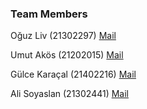 ### Team Members
Oğuz Liv (21302297) [Mail](mailto:mustafa.liv@ug.bilkent.edu.tr)

Umut Akös (21202015) [Mail](mailto:umut.akos@ug.bilkent.edu.tr)

Gülce Karaçal (21402216) [Mail](mailto:gulce.karacal@ug.bilkent.edu.tr)

Ali Soyaslan (21302441) [Mail](mailto:ali.soyaslan@ug.bilkent.edu.tr)

